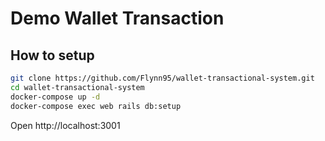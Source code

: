 # Demo Wallet Transaction

## How to setup

```bash
git clone https://github.com/Flynn95/wallet-transactional-system.git
cd wallet-transactional-system
docker-compose up -d
docker-compose exec web rails db:setup
```

Open http://localhost:3001
